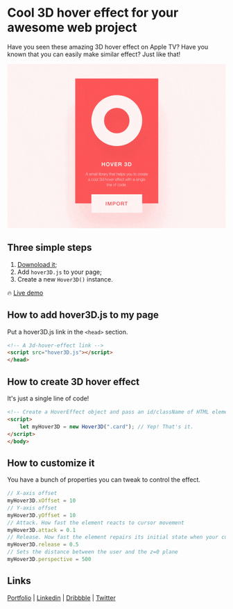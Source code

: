 # Cool 3D hover effect for your awesome web project

Have you seen these amazing 3D hover effect on Apple TV? Have you known that you can easily make similar effect? Just like that!

![Apple TV 3D Hover Effect](/hover3D.gif)

## Three simple steps
1. [Downoload it](https://raw.githubusercontent.com/Volorf/SparklinerJS/master/sparkliner.js);
2. Add `hover3D.js` to your page;
3. Create a new `Hover3D()` instance.

🔥 [Live demo](https://olegfrolov.design/hover3D/)

## How to add hover3D.js to my page
Put a hover3D.js link in the `<head>` section. 
```html
<!-- A 3d-hover-effect link -->
<script src="hover3D.js"></script>
</head>
```

## How to create 3D hover effect
It's just a single line of code!
```html
<!-- Create a HoverEffect object and pass an id/className of HTML element(s) you want to create the effect to -->
<script>
    let myHover3D = new Hover3D(".card"); // Yep! That's it.
</script>
</body>
```
## How to customize it
You have a bunch of properties you can tweak to control the effect.
```javascript
// X-axis offset
myHover3D.xOffset = 10
// Y-axis offset
myHover3D.yOffset = 10
// Attack. How fast the element reacts to cursor movement
myHover3D.attack = 0.1
// Release. How fast the element repairs its initial state when your cursor leaves it
myHover3D.release = 0.5
// Sets the distance between the user and the z=0 plane
myHover3D.perspective = 500
```

## Links
[Portfolio](https://olegfrolov.design/) | [Linkedin](https://www.linkedin.com/in/oleg-frolov-6a6a4752/) | [Dribbble](https://dribbble.com/Volorf) | [Twitter](https://www.twitter.com/volorf) 

